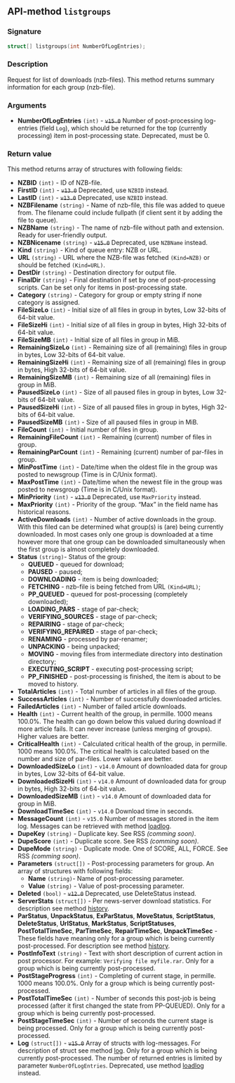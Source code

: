 ## API-method `listgroups`

### Signature
``` c++
struct[] listgroups(int NumberOfLogEntries);
```

### Description
Request for list of downloads (nzb-files). This method returns summary information for each group (nzb-file).

### Arguments
- **NumberOfLogEntries** `(int)` - ~~`v15.0`~~ Number of post-processing log-entries (field `Log`), which should be returned for the top (currently processing) item in post-processing state. Deprecated, must be 0.

### Return value
This method returns array of structures with following fields:

- **NZBID** `(int)` - ID of NZB-file.
- **FirstID** `(int)` - ~~`v13.0`~~ Deprecated, use `NZBID` instead.
- **LastID** `(int)` - ~~`v13.0`~~ Deprecated, use `NZBID` instead.
- **NZBFilename** `(string)` - Name of nzb-file, this file was added to queue from. The filename could include fullpath (if client sent it by adding the file to queue).
- **NZBName** `(string)` - The name of nzb-file without path and extension. Ready for user-friendly output.
- **NZBNicename** `(string)` - ~~`v15.0`~~ Deprecated, use `NZBName` instead.
- **Kind** `(string)` - Kind of queue entry: NZB or URL.
- **URL** `(string)` - URL where the NZB-file was fetched `(Kind=NZB)` or should be fetched `(Kind=URL)`.
- **DestDir** `(string)` - Destination directory for output file.
- **FinalDir** `(string)` - Final destination if set by one of post-processing scripts. Can be set only for items in post-processing state.
- **Category** `(string)` - Category for group or empty string if none category is assigned.
- **FileSizeLo** `(int)` - Initial size of all files in group in bytes, Low 32-bits of 64-bit value.
- **FileSizeHi** `(int)` - Initial size of all files in group in bytes, High 32-bits of 64-bit value.
- **FileSizeMB** `(int)` - Initial size of all files in group in MiB.
- **RemainingSizeLo** `(int)` - Remaining size of all (remaining) files in group in bytes, Low 32-bits of 64-bit value.
- **RemainingSizeHi** `(int)` - Remaining size of all (remaining) files in group in bytes, High 32-bits of 64-bit value.
- **RemainingSizeMB** `(int)` - Remaining size of all (remaining) files in group in MiB.
- **PausedSizeLo** `(int)` - Size of all paused files in group in bytes, Low 32-bits of 64-bit value.
- **PausedSizeHi** `(int)` - Size of all paused files in group in bytes, High 32-bits of 64-bit value.
- **PausedSizeMB** `(int)` - Size of all paused files in group in MiB.
- **FileCount** `(int)` - Initial number of files in group.
- **RemainingFileCount** `(int)` - Remaining (current) number of files in group.
- **RemainingParCount** `(int)` - Remaining (current) number of par-files in group.
- **MinPostTime** `(int)` - Date/time when the oldest file in the group was posted to newsgroup (Time is in C/Unix format).
- **MaxPostTime** `(int)` - Date/time when the newest file in the group was posted to newsgroup (Time is in C/Unix format).
- **MinPriority** `(int)` - ~~`v13.0`~~ Deprecated, use `MaxPriority` instead.
- **MaxPriority** `(int)` - Priority of the group. “Max” in the field name has historical reasons.
- **ActiveDownloads** `(int)` - Number of active downloads in the group. With this filed can be determined what group(s) is (are) being currently downloaded. In most cases only one group is downloaded at a time however more that one group can be downloaded simultaneously when the first group is almost completely downloaded.
- **Status** `(string)`- Status of the group:
  - **QUEUED** - queued for download;
  - **PAUSED** - paused;
  - **DOWNLOADING** - item is being downloaded;
  - **FETCHING** - nzb-file is being fetched from URL `(Kind=URL)`;
  - **PP_QUEUED** - queued for post-processing (completely downloaded);
  - **LOADING_PARS** - stage of par-check;
  - **VERIFYING_SOURCES** - stage of par-check;
  - **REPAIRING** - stage of par-check;
  - **VERIFYING_REPAIRED** - stage of par-check;
  - **RENAMING** - processed by par-renamer;
  - **UNPACKING** - being unpacked;
  - **MOVING** - moving files from intermediate directory into destination directory;
  - **EXECUTING_SCRIPT** - executing post-processing script;
  - **PP_FINISHED** - post-processing is finished, the item is about to be moved to history.
- **TotalArticles** `(int)` - Total number of articles in all files of the group.
- **SuccessArticles** `(int)` - Number of successfully downloaded articles.
- **FailedArticles** `(int)` - Number of failed article downloads.
- **Health** `(int)` - Current health of the group, in permille. 1000 means 100.0%. The health can go down below this valued during download if more article fails. It can never increase (unless merging of groups). Higher values are better.
- **CriticalHealth** `(int)` - Calculated critical health of the group, in permille. 1000 means 100.0%. The critical health is calculated based on the number and size of par-files. Lower values are better.
- **DownloadedSizeLo** `(int)` - `v14.0` Amount of downloaded data for group in bytes, Low 32-bits of 64-bit value.
- **DownloadedSizeHi** `(int)` - `v14.0` Amount of downloaded data for group in bytes, High 32-bits of 64-bit value.
- **DownloadedSizeMB** `(int)` - `v14.0` Amount of downloaded data for group in MiB.
- **DownloadTimeSec** `(int)` - `v14.0` Download time in seconds.
- **MessageCount** `(int)` - `v15.0` Number of messages stored in the item log. Messages can be retrieved with method [loadlog](LOADLOG.md).
- **DupeKey** `(string)` - Duplicate key. See RSS _(comming soon)_.
- **DupeScore** `(int)` - Duplicate score. See RSS _(comming soon)_.
- **DupeMode** `(string)` - Duplicate mode. One of SCORE, ALL, FORCE. See RSS _(comming soon)_.
- **Parameters** `(struct[])` - Post-processing parameters for group. An array of structures with following fields:
  - **Name** `(string)`- Name of post-processing parameter.
  - **Value** `(string)` - Value of post-processing parameter.
- **Deleted** `(bool)` - ~~`v12.0`~~ Deprecated, use DeleteStatus instead.
- **ServerStats** `(struct[])` - Per news-server download statistics. For description see method [history](HISTORY.md).
- **ParStatus**, **UnpackStatus**, **ExParStatus**, **MoveStatus**, **ScriptStatus**, **DeleteStatus**, **UrlStatus**, **MarkStatus**, **ScriptStatuses**, **PostTotalTimeSec**, **ParTimeSec**, **RepairTimeSec**, **UnpackTimeSec** - These fields have meaning only for a group which is being currently post-processed. For description see method [history](HISTORY.md).
- **PostInfoText** `(string)` - Text with short description of current action in post processor. For example: `Verifying file myfile.rar`. Only for a group which is being currently post-processed.
- **PostStageProgress** `(int)` - Completing of current stage, in permille. 1000 means 100.0%. Only for a group which is being currently post-processed.
- **PostTotalTimeSec** `(int)` - Number of seconds this post-job is being processed (after it first changed the state from PP-QUEUED). Only for a group which is being currently post-processed.
- **PostStageTimeSec** `(int)` - Number of seconds the current stage is being processed. Only for a group which is being currently post-processed.
- **Log** `(struct[])` - ~~`v15.0`~~ Array of structs with log-messages. For description of struct see method [log](LOG.md). Only for a group which is being currently post-processed. The number of returned entries is limited by parameter `NumberOfLogEntries`. Deprecated, use method [loadlog](LOADLOG.md) instead.
